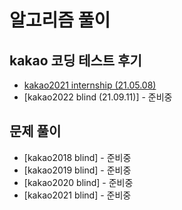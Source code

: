 # 알고리즘 풀이

## kakao 코딩 테스트 후기
* [kakao2021 internship (21.05.08)]( https://github.com/juhwanHeo/algorithm/blob/main/readme/kakao/internship/KAKAO_2021_SUMMER.md )
* [kakao2022 blind (21.09.11)] - 준비중 

## 문제 풀이
* [kakao2018 blind] - 준비중
* [kakao2019 blind] - 준비중
* [kakao2020 blind] - 준비중
* [kakao2021 blind] - 준비중
